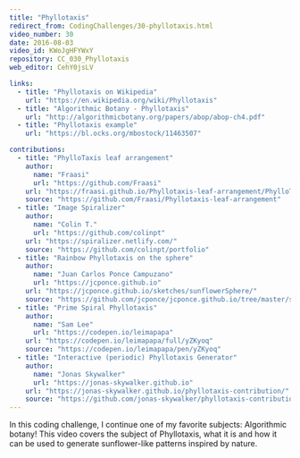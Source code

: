 ```yaml
---
title: "Phyllotaxis"
redirect_from: CodingChallenges/30-phyllotaxis.html
video_number: 30
date: 2016-08-03
video_id: KWoJgHFYWxY
repository: CC_030_Phyllotaxis
web_editor: CehY0jsLV

links:
  - title: "Phyllotaxis on Wikipedia"
    url: "https://en.wikipedia.org/wiki/Phyllotaxis"
  - title: "Algorithmic Botany - Phyllotaxis"
    url: "http://algorithmicbotany.org/papers/abop/abop-ch4.pdf"
  - title: "Phyllotaxis example"
    url: "https://bl.ocks.org/mbostock/11463507"

contributions:
  - title: "PhylloTaxis leaf arrangement"
    author:
      name: "Fraasi"
      url: "https://github.com/Fraasi"
    url: "https://fraasi.github.io/Phyllotaxis-leaf-arrangement/PhylloTaxis.html"
    source: "https://github.com/Fraasi/Phyllotaxis-leaf-arrangement"
  - title: "Image Spiralizer"
    author:
      name: "Colin T."
      url: "https://github.com/colinpt"
    url: "https://spiralizer.netlify.com/"
    source: "https://github.com/colinpt/portfolio"
  - title: "Rainbow Phyllotaxis on the sphere"
    author:
      name: "Juan Carlos Ponce Campuzano"
      url: "https://jcponce.github.io"
    url: "https://jcponce.github.io/sketches/sunflowerSphere/"
    source: "https://github.com/jcponce/jcponce.github.io/tree/master/sketches/sunflowerSphere"
  - title: "Prime Spiral Phyllotaxis"
    author:
      name: "Sam Lee"
      url: "https://codepen.io/leimapapa"
    url: "https://codepen.io/leimapapa/full/yZKyoq"
    source: "https://codepen.io/leimapapa/pen/yZKyoq"
  - title: "Interactive (periodic) Phyllotaxis Generator"
    author:
      name: "Jonas Skywalker"
      url: "https://jonas-skywalker.github.io"
    url: "https://jonas-skywalker.github.io/phyllotaxis-contribution/"
    source: "https://github.com/jonas-skywalker/phyllotaxis-contribution/"
---
```


In this coding challenge, I continue one of my favorite subjects: Algorithmic botany! This video covers the subject of Phyllotaxis, what it is and how it can be used to generate sunflower-like patterns inspired by nature.
